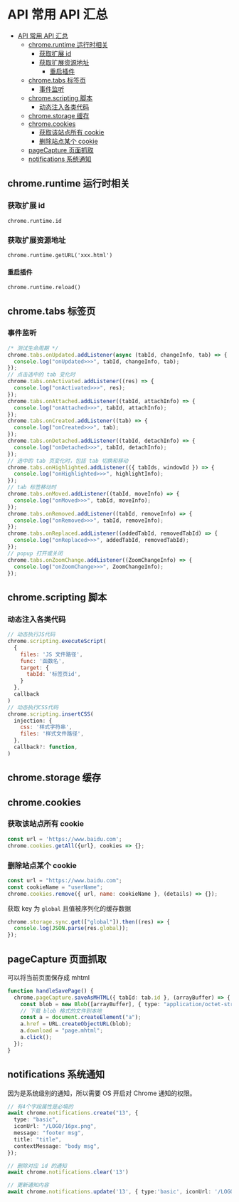 # API 常用 API 汇总

- [API 常用 API 汇总](#api-常用-api-汇总)
  - [chrome.runtime 运行时相关](#chromeruntime-运行时相关)
    - [获取扩展 id](#获取扩展-id)
    - [获取扩展资源地址](#获取扩展资源地址)
      - [重启插件](#重启插件)
  - [chrome.tabs 标签页](#chrometabs-标签页)
    - [事件监听](#事件监听)
  - [chrome.scripting 脚本](#chromescripting-脚本)
    - [动态注入各类代码](#动态注入各类代码)
  - [chrome.storage 缓存](#chromestorage-缓存)
  - [chrome.cookies](#chromecookies)
    - [获取该站点所有 cookie](#获取该站点所有-cookie)
    - [删除站点某个 cookie](#删除站点某个-cookie)
  - [pageCapture 页面抓取](#pagecapture-页面抓取)
  - [notifications 系统通知](#notifications-系统通知)

## chrome.runtime 运行时相关

### 获取扩展 id

`chrome.runtime.id`

### 获取扩展资源地址

`chrome.runtime.getURL('xxx.html')`

#### 重启插件

`chrome.runtime.reload()`

## chrome.tabs 标签页

### 事件监听

```ts
/* 测试生命周期 */
chrome.tabs.onUpdated.addListener(async (tabId, changeInfo, tab) => {
  console.log("onUpdated>>>", tabId, changeInfo, tab);
});
// 点击选中的 tab 变化时
chrome.tabs.onActivated.addListener((res) => {
  console.log("onActivated>>>", res);
});
chrome.tabs.onAttached.addListener((tabId, attachInfo) => {
  console.log("onAttached>>>", tabId, attachInfo);
});
chrome.tabs.onCreated.addListener((tab) => {
  console.log("onCreated>>>", tab);
});
chrome.tabs.onDetached.addListener((tabId, detachInfo) => {
  console.log("onDetached>>>", tabId, detachInfo);
});
// 选中的 tab 页变化时，包括 tab 切换和移动
chrome.tabs.onHighlighted.addListener(({ tabIds, windowId }) => {
  console.log("onHighlighted>>>", highlightInfo);
});
// tab 标签移动时
chrome.tabs.onMoved.addListener((tabId, moveInfo) => {
  console.log("onMoved>>>", tabId, moveInfo);
});
chrome.tabs.onRemoved.addListener((tabId, removeInfo) => {
  console.log("onRemoved>>>", tabId, removeInfo);
});
chrome.tabs.onReplaced.addListener((addedTabId, removedTabId) => {
  console.log("onReplaced>>>", addedTabId, removedTabId);
});
// popup 打开或关闭
chrome.tabs.onZoomChange.addListener((ZoomChangeInfo) => {
  console.log("onZoomChange>>>", ZoomChangeInfo);
});
```

## chrome.scripting 脚本

### 动态注入各类代码

```js
// 动态执行JS代码
chrome.scripting.executeScript(
  {
    files: 'JS 文件路径',
    func: '函数名',
    target: {
      tabId: '标签页id',
    }
  },
  callback
)
// 动态执行CSS代码
chrome.scripting.insertCSS(
  injection: {
    css: '样式字符串',
    files: '样式文件路径',
  },
  callback?: function,
)
```

## chrome.storage 缓存

## chrome.cookies

### 获取该站点所有 cookie

```js
const url = 'https://www.baidu.com';
chrome.cookies.getAll({url}, cookies => {};
```

### 删除站点某个 cookie

```js
const url = "https://www.baidu.com";
const cookieName = "userName";
chrome.cookies.remove({ url, name: cookieName }, (details) => {});
```

获取 key 为 `global` 且值被序列化的缓存数据

```ts
chrome.storage.sync.get(["global"]).then((res) => {
  console.log(JSON.parse(res.global));
});
```

## pageCapture 页面抓取

可以将当前页面保存成 mhtml

```ts
function handleSavePage() {
  chrome.pageCapture.saveAsMHTML({ tabId: tab.id }, (arrayBuffer) => {
    const blob = new Blob([arrayBuffer], { type: "application/octet-stream" });
    // 下载 blob 格式的文件到本地
    const a = document.createElement("a");
    a.href = URL.createObjectURL(blob);
    a.download = "page.mhtml";
    a.click();
  });
}
```

## notifications 系统通知

因为是系统级别的通知，所以需要 OS 开启对 Chrome 通知的权限。

```ts
// 有4个字段属性是必填的
await chrome.notifications.create("13", {
  type: "basic",
  iconUrl: "/LOGO/16px.png",
  message: "footer msg",
  title: "title",
  contextMessage: "body msg",
});

// 删除对应 id 的通知
await chrome.notifications.clear('13')

// 更新通知内容
await chrome.notifications.update('13', { type:'basic', iconUrl: '/LOGO/16px.png', message: 'new msg',title: 'title', contextMessage: 'new msg'})
```
